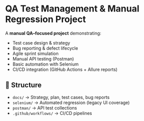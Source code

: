 # QA Test Management & Manual Regression Project

A **manual QA–focused project** demonstrating:
- Test case design & strategy
- Bug reporting & defect lifecycle
- Agile sprint simulation
- Manual API testing (Postman)
- Basic automation with Selenium
- CI/CD integration (GitHub Actions + Allure reports)

## 📂 Structure
- `docs/` → Strategy, plan, test cases, bug reports
- `selenium/` → Automated regression (legacy UI coverage)
- `postman/` → API test collections
- `.github/workflows/` → CI/CD pipelines
